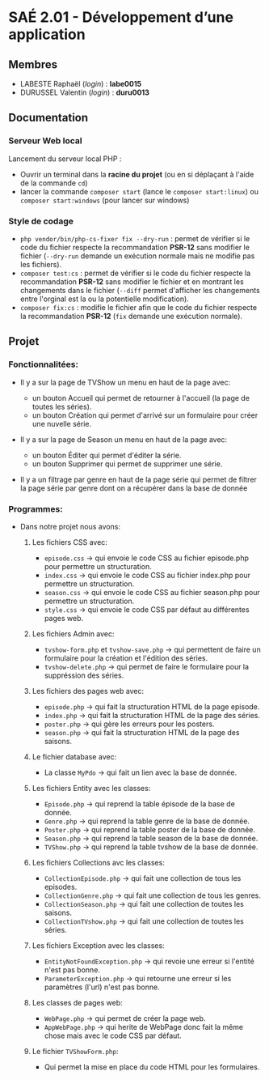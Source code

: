 # SAÉ 2.01 - Développement d’une application

## Membres
- LABESTE Raphaël (_login_) : **labe0015**
- DURUSSEL Valentin (_login_) : **duru0013**

## Documentation
### Serveur Web local
Lancement du serveur local PHP :

- Ouvrir un terminal dans la **racine du projet** (ou en si déplaçant à l'aide de la commande `cd`)
- lancer la commande `composer start` (lance le `composer start:linux`) ou `composer start:windows` (pour lancer sur windows)

### Style de codage


- `php vendor/bin/php-cs-fixer fix --dry-run` : permet de vérifier si le code du fichier respecte la recommandation **PSR-12** sans modifier le fichier (`--dry-run` demande un exécution normale mais ne modifie pas les fichiers).
- `composer test:cs` : permet de vérifier si le code du fichier respecte la recommandation **PSR-12** sans modifier le fichier et en montrant les changements dans le fichier (`--diff` permet d'afficher les changements entre l'orginal est la ou la potentielle modification).
- `composer fix:cs` : modifie le fichier afin que le code du fichier respecte la recommandation **PSR-12** (`fix` demande une exécution normale).

## Projet
### Fonctionnalitées: 

- Il y a sur la page de TVShow un menu en haut de la page avec:
    * un bouton Accueil qui permet de retourner à l'accueil (la page de toutes les séries).
    * un bouton Création qui permet d'arrivé sur un formulaire pour créer une nuvelle série.

- Il y a sur la page de Season un menu en haut de la page avec:
    * un bouton Éditer qui permet d'éditer la série.
    * un bouton Supprimer qui permet de supprimer une série.

- Il y a un filtrage par genre en haut de la page série qui permet de filtrer la page série par genre dont on a récupérer dans la base de donnée

### Programmes:

- Dans notre projet nous avons:
  1. Les fichiers CSS avec:
      * `episode.css` -> qui envoie le code CSS au fichier episode.php pour permettre un structuration.
      * `index.css` -> qui envoie le code CSS au fichier index.php pour permettre un structuration.
      * `season.css` -> qui envoie le code CSS au fichier season.php pour permettre un structuration.
      * `style.css` -> qui envoie le code CSS par défaut au différentes pages web.

  2. Les fichiers Admin avec:
      * `tvshow-form.php` et `tvshow-save.php` -> qui permettent de faire un formulaire pour la création et l'édition des séries.
      * `tvshow-delete.php` -> qui permet de faire le formulaire pour la suppréssion des séries.
     
  3. Les fichiers des pages web avec:
      * `episode.php` -> qui fait la structuration HTML de la page episode.
      * `index.php` -> qui fait la structuration HTML de la page des séries.
      * `poster.php` -> qui gère les erreurs pour les posters.
      * `season.php` -> qui fait la structuration HTML de la page des saisons.
  
  4. Le fichier database avec:
      * La classe `MyPdo` -> qui fait un lien avec la base de donnée.
  
  5. Les fichiers Entity avec les classes:
      * `Episode.php` -> qui reprend la table épisode de la base de donnée.
      * `Genre.php` -> qui reprend la table genre de la base de donnée.
      * `Poster.php` -> qui reprend la table poster de la base de donnée.
      * `Season.php` -> qui reprend la table season de la base de donnée.
      * `TVShow.php` -> qui reprend la table tvshow de la base de donnée.
  
  6. Les fichiers Collections avc les classes:
      * `CollectionEpisode.php` -> qui fait une collection de tous les episodes.
      * `CollectionGenre.php` -> qui fait une collection de tous les genres.
      * `CollectionSeason.php` -> qui fait une collection de toutes les saisons.
      * `CollectionTVshow.php` -> qui fait une collection de toutes les séries.
  
  7. Les fichiers Exception avec les classes:
      * `EntityNotFoundException.php` -> qui revoie une erreur si l'entité n'est pas bonne.
      * `ParameterException.php` -> qui retourne une erreur si les paramètres (l'url) n'est pas bonne.
  
  8. Les classes de pages web:
      * `WebPage.php` -> qui permet de créer la page web.
      * `AppWebPage.php` -> qui herite de WebPage donc fait la même chose mais avec le code CSS par défaut.
  
  9. Le fichier `TVShowForm.php`:
      * Qui permet la mise en place du code HTML pour les formulaires.